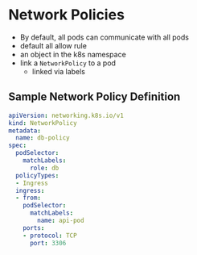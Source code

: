 # Network Policies

* By default, all pods can communicate with all pods
* default all allow rule
* an object in the k8s namespace
* link a `NetworkPolicy` to a pod
  * linked via labels
  
## Sample Network Policy Definition
```yaml
apiVersion: networking.k8s.io/v1
kind: NetworkPolicy
metadata:
  name: db-policy
spec:
  podSelector:
    matchLabels:
      role: db
  policyTypes:
  - Ingress
  ingress:
  - from:
    podSelector:
      matchLabels:
        name: api-pod
    ports:
    - protocol: TCP
      port: 3306
```

